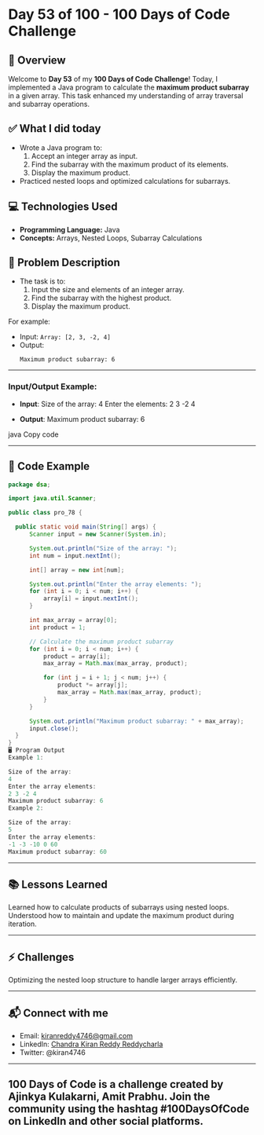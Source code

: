 # Day 53 of 100 - 100 Days of Code Challenge

## 📝 Overview
Welcome to **Day 53** of my **100 Days of Code Challenge**! Today, I implemented a Java program to calculate the **maximum product subarray** in a given array. This task enhanced my understanding of array traversal and subarray operations.

## ✅ What I did today
- Wrote a Java program to:
  1. Accept an integer array as input.
  2. Find the subarray with the maximum product of its elements.
  3. Display the maximum product.
- Practiced nested loops and optimized calculations for subarrays.

## 💻 Technologies Used
- **Programming Language:** Java
- **Concepts:** Arrays, Nested Loops, Subarray Calculations

## 📖 Problem Description
- The task is to:
  1. Input the size and elements of an integer array.
  2. Find the subarray with the highest product.
  3. Display the maximum product.

For example:
  - Input: `Array: [2, 3, -2, 4]`
  - Output:
    ```
    Maximum product subarray: 6
    ```

---

### Input/Output Example:

- **Input**:
Size of the array: 4 Enter the elements: 2 3 -2 4

- **Output**:
Maximum product subarray: 6

java
Copy code

---

## 📝 Code Example

```java
package dsa;

import java.util.Scanner;

public class pro_78 {

  public static void main(String[] args) {
      Scanner input = new Scanner(System.in);

      System.out.println("Size of the array: ");
      int num = input.nextInt();

      int[] array = new int[num];

      System.out.println("Enter the array elements: ");
      for (int i = 0; i < num; i++) {
          array[i] = input.nextInt();
      }

      int max_array = array[0];
      int product = 1;

      // Calculate the maximum product subarray
      for (int i = 0; i < num; i++) {
          product = array[i];
          max_array = Math.max(max_array, product);

          for (int j = i + 1; j < num; j++) {
              product *= array[j];
              max_array = Math.max(max_array, product);
          }
      }

      System.out.println("Maximum product subarray: " + max_array);
      input.close();
  }
}
🖥️ Program Output
Example 1:

Size of the array: 
4
Enter the array elements: 
2 3 -2 4
Maximum product subarray: 6
Example 2:

Size of the array: 
5
Enter the array elements: 
-1 -3 -10 0 60
Maximum product subarray: 60
```
---
## 📚 Lessons Learned
Learned how to calculate products of subarrays using nested loops.
Understood how to maintain and update the maximum product during iteration.

---
## ⚡ Challenges
Optimizing the nested loop structure to handle larger arrays efficiently.

---
## 📬 Connect with me
- Email: kiranreddy4746@gmail.com
- LinkedIn: [Chandra Kiran Reddy Reddycharla](https://www.linkedin.com/in/chandra-kiran-reddy-reddycharla-a9a746230/)
- Twitter: @kiran4746

---
## 100 Days of Code is a challenge created by Ajinkya Kulakarni, Amit Prabhu. Join the community using the hashtag #100DaysOfCode on LinkedIn and other social platforms.
